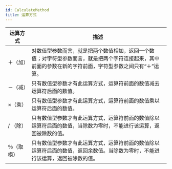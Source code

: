 ```yaml
---
id: CalculateMethod
title: 运算方式
---  
```


运算方式  | 描述  
---|---  
＋（加）  |对数值型参数而言，就是把两个数值相加，返回一个数值；对字符型参数而言，就是把两个字符连接起来，其中前面的参数在新的字符前面，字符型参数之间只有“＋”运算。   
－（减）  |只有数值型参数才有此运算方式，运算符前面的数值减去运算符后面的数值。   
×（乘）  |只有数值型参数才有此运算方式，运算符前面的数值乘以运算符后面的数值。   
/ （除）  |只有数值型参数才有此运算方式，运算符前面的数值除以运算符后面的数值，当除数为零时，不能进行该运算，返回被除数的值。  
％（取模）  |只有数值型参数才有此运算方式，运算符前面的数值除以运算符后面的数值，返回余数值。当除数为零时，不能进行该运算，返回被除数的值。  
